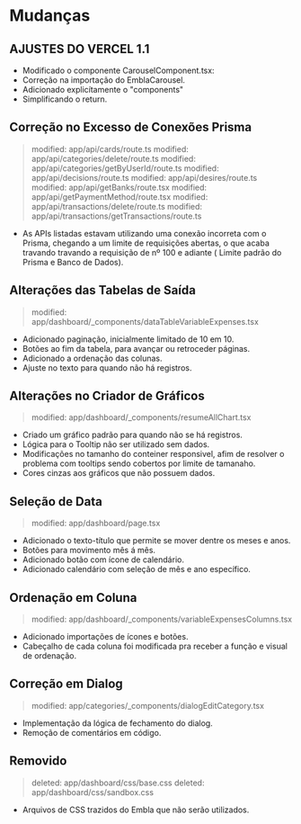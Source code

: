 # Mudanças

## AJUSTES DO VERCEL 1.1
- Modificado o componente CarouselComponent.tsx: 
- Correção na importação do EmblaCarousel.
- Adicionado explicítamente o "components"
- Simplificando o return.

## Correção no Excesso de Conexões Prisma
> modified:   app/api/cards/route.ts
> modified:   app/api/categories/delete/route.ts
> modified:   app/api/categories/getByUserId/route.ts
> modified:   app/api/decisions/route.ts
> modified:   app/api/desires/route.ts
> modified:   app/api/getBanks/route.tsx
> modified:   app/api/getPaymentMethod/route.tsx
> modified:   app/api/transactions/delete/route.ts
> modified:   app/api/transactions/getTransactions/route.ts        
- As APIs listadas estavam utilizando uma conexão incorreta com o Prisma, chegando a um limite de requisições abertas, o que acaba travando travando a requisição de nº 100 e adiante ( Limite padrão do Prisma e Banco de Dados).        

## Alterações das Tabelas de Saída
> modified:   app/dashboard/_components/dataTableVariableExpenses.tsx       
- Adicionado paginação, inicialmente limitado de 10 em 10.
- Botões ao fim da tabela, para avançar ou retroceder páginas.
- Adicionado a ordenação das colunas.
- Ajuste no texto para quando não há registros.

## Alterações no Criador de Gráficos
> modified:   app/dashboard/_components/resumeAllChart.tsx
- Criado um gráfico padrão para quando não se há registros.
- Lógica para o Tooltip não ser utilizado sem dados.
- Modificações no tamanho do conteiner responsivel, afim de resolver o problema com tooltips sendo cobertos por limite de tamanaho.
- Cores cinzas aos gráficos que não possuem dados.

## Seleção de Data
> modified:   app/dashboard/page.tsx
- Adicionado o texto-título que permite se mover dentre os meses e anos.
- Botões para movimento mês á mês.
- Adicionado botão com ícone de calendário.
- Adicionado calendário com seleção de mês e ano específico.

## Ordenação em Coluna
> modified:   app/dashboard/_components/variableExpensesColumns.tsx
- Adicionado importações de ícones e botões.
- Cabeçalho de cada coluna foi modificada pra receber a função e visual de ordenação.

## Correção em Dialog
> modified:   app/categories/_components/dialogEditCategory.tsx
- Implementação da lógica de fechamento do dialog.
- Remoção de comentários em código.

## Removido
> deleted:    app/dashboard/css/base.css
> deleted:    app/dashboard/css/sandbox.css
- Arquivos de CSS trazidos do Embla que não serão utilizados.



        
        
	
	
	


	



	

